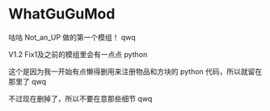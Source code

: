 # WhatGuGuMod

 咕咕 Not_an_UP 做的第一个模组！ qwq
	
 V1.2 Fix1及之前的模组里会有一点点 python 
 
 这个是因为我一开始有点懒得删用来注册物品和方块的 python 代码，所以就留在那里了 qwq 
 
 不过现在删掉了，所以不要在意那些细节 qwq
